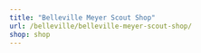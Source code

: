 ```yaml
---
title: "Belleville Meyer Scout Shop"
url: /belleville/belleville-meyer-scout-shop/
shop: shop
---
```

